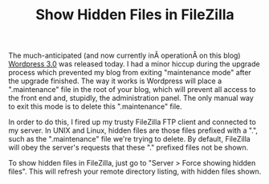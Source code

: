 ﻿---
layout: post
title: "Show Hidden Files in FileZilla"
---

The much-anticipated (and now currently inÂ operationÂ on this blog) [Wordpress 3.0](http://wordpress.org/development/2010/06/thelonious/) was released today. I had a minor hiccup during the upgrade process which prevented my blog from exiting "maintenance mode" after the upgrade finished. The way it works is Wordpress will place a ".maintenance" file in the root of your blog, which will prevent all access to the front end and, stupidly, the administration panel. The only manual way to exit this mode is to delete this ".maintenance" file.

In order to do this, I fired up my trusty FileZilla FTP client and connected to my server. In UNIX and Linux, hidden files are those files prefixed with a ".", such as the ".maintenance" file we're trying to delete. By default, FileZilla will obey the server's requests that these "." prefixed files not be shown.

To show hidden files in FileZilla, just go to "Server > Force showing hidden files". This will refresh your remote directory listing, with hidden files shown.
